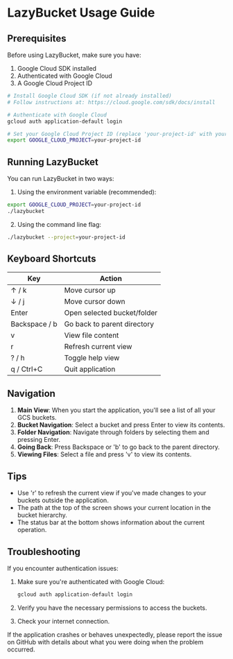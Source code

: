 # LazyBucket Usage Guide

## Prerequisites

Before using LazyBucket, make sure you have:

1. Google Cloud SDK installed
2. Authenticated with Google Cloud
3. A Google Cloud Project ID

```bash
# Install Google Cloud SDK (if not already installed)
# Follow instructions at: https://cloud.google.com/sdk/docs/install

# Authenticate with Google Cloud
gcloud auth application-default login

# Set your Google Cloud Project ID (replace 'your-project-id' with your actual project ID)
export GOOGLE_CLOUD_PROJECT=your-project-id
```

## Running LazyBucket

You can run LazyBucket in two ways:

1. Using the environment variable (recommended):

```bash
export GOOGLE_CLOUD_PROJECT=your-project-id
./lazybucket
```

2. Using the command line flag:

```bash
./lazybucket --project=your-project-id
```

## Keyboard Shortcuts

| Key           | Action                      |
| ------------- | --------------------------- |
| ↑ / k         | Move cursor up              |
| ↓ / j         | Move cursor down            |
| Enter         | Open selected bucket/folder |
| Backspace / b | Go back to parent directory |
| v             | View file content           |
| r             | Refresh current view        |
| ? / h         | Toggle help view            |
| q / Ctrl+C    | Quit application            |

## Navigation

1. **Main View**: When you start the application, you'll see a list of all your GCS buckets.
2. **Bucket Navigation**: Select a bucket and press Enter to view its contents.
3. **Folder Navigation**: Navigate through folders by selecting them and pressing Enter.
4. **Going Back**: Press Backspace or 'b' to go back to the parent directory.
5. **Viewing Files**: Select a file and press 'v' to view its contents.

## Tips

- Use 'r' to refresh the current view if you've made changes to your buckets outside the application.
- The path at the top of the screen shows your current location in the bucket hierarchy.
- The status bar at the bottom shows information about the current operation.

## Troubleshooting

If you encounter authentication issues:

1. Make sure you're authenticated with Google Cloud:

   ```bash
   gcloud auth application-default login
   ```

2. Verify you have the necessary permissions to access the buckets.

3. Check your internet connection.

If the application crashes or behaves unexpectedly, please report the issue on GitHub with details about what you were doing when the problem occurred.

